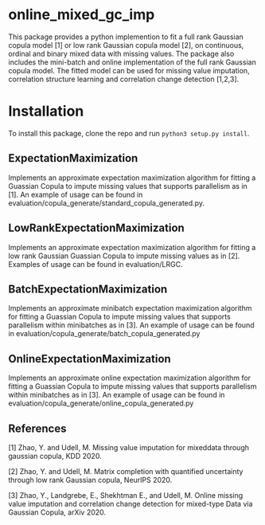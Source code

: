 # online_mixed_gc_imp
This package provides a python implemention to fit a full rank Gaussian copula model [1] or low rank Gaussian copula model [2], on continuous, ordinal and binary mixed data with missing values. The package also includes the mini-batch and online implementation of the full rank Gaussian copula model. The fitted model can be used for missing value imputation, correlation structure learning and correlation change detection [1,2,3].

# Installation

To install this package, clone the repo and run `python3 setup.py install`.

## ExpectationMaximization
Implements an approximate expectation maximization algorithm for fitting a Guassian Copula to impute missing values that supports parallelism as in [1]. An example of usage can be found in evaluation/copula_generate/standard_copula_generated.py. 

## LowRankExpectationMaximization
Implements an approximate expectation maximization algorithm for fitting a low rank Gaussian Guassian Copula to impute missing values as in [2]. Examples of usage can be found in evaluation/LRGC. 


## BatchExpectationMaximization
Implements an approximate minibatch expectation maximization algorithm for fitting a Guassian Copula to impute missing values that supports parallelism within minibatches as in [3]. An example of usage can be found in evaluation/copula_generate/batch_copula_generated.py

## OnlineExpectationMaximization
Implements an approximate online expectation maximization algorithm for fitting a Guassian Copula to impute missing values that supports parallelism within minibatches as in [3]. An example of usage can be found in evaluation/copula_generate/online_copula_generated.py



## References
[1] Zhao, Y. and Udell, M. Missing value imputation for mixeddata through gaussian copula, KDD 2020.

[2] Zhao, Y. and Udell, M. Matrix completion with quantified uncertainty through low rank Gaussian copula, NeurIPS 2020.

[3] Zhao, Y., Landgrebe, E., Shekhtman E., and Udell, M. Online missing value imputation and correlation change detection for mixed-type Data via Gaussian Copula, arXiv 2020.
